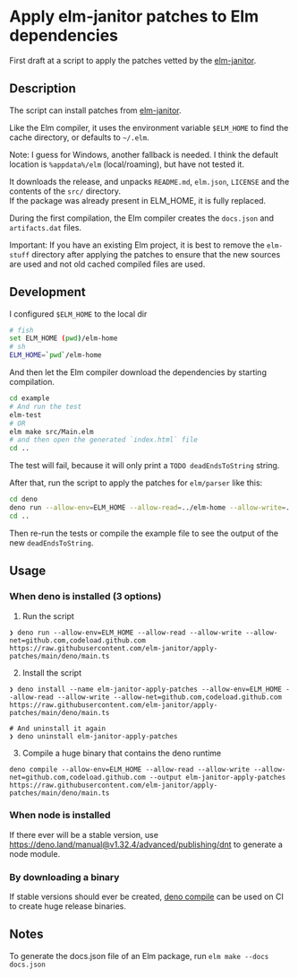 # Apply elm-janitor patches to Elm dependencies

First draft at a script to apply the patches vetted by the
[elm-janitor](https://github.com/elm-janitor).

## Description

The script can install patches from
[elm-janitor](https://github.com/elm-janitor).

Like the Elm compiler, it uses the environment variable `$ELM_HOME` to find the
cache directory, or defaults to `~/.elm`.

Note: I guess for Windows, another fallback is needed. I think the default
location is `%appdata%/elm` (local/roaming), but have not tested it.

It downloads the release, and unpacks `README.md`, `elm.json`, `LICENSE` and the
contents of the `src/` directory.\
If the package was already present in ELM_HOME, it is fully replaced.

During the first compilation, the Elm compiler creates the `docs.json` and
`artifacts.dat` files.

Important: If you have an existing Elm project, it is best to remove the
`elm-stuff` directory after applying the patches to ensure that the new sources
are used and not old cached compiled files are used.

## Development

I configured `$ELM_HOME` to the local dir

```sh
# fish
set ELM_HOME (pwd)/elm-home
# sh
ELM_HOME=`pwd`/elm-home
```

And then let the Elm compiler download the dependencies by starting compilation.

```sh
cd example
# And run the test
elm-test
# OR
elm make src/Main.elm
# and then open the generated `index.html` file
cd ..
```

The test will fail, because it will only print a `TODO deadEndsToString` string.

After that, run the script to apply the patches for `elm/parser` like this:

```sh
cd deno
deno run --allow-env=ELM_HOME --allow-read=../elm-home --allow-write=../elm-home --allow-net=github.com,codeload.github.com main.ts --verbose parser
cd ..
```

Then re-run the tests or compile the example file to see the output of the new
`deadEndsToString`.

## Usage

### When deno is installed (3 options)

1. Run the script

```
❯ deno run --allow-env=ELM_HOME --allow-read --allow-write --allow-net=github.com,codeload.github.com  https://raw.githubusercontent.com/elm-janitor/apply-patches/main/deno/main.ts
```

2. Install the script

```
❯ deno install --name elm-janitor-apply-patches --allow-env=ELM_HOME --allow-read --allow-write --allow-net=github.com,codeload.github.com https://raw.githubusercontent.com/elm-janitor/apply-patches/main/deno/main.ts

# And uninstall it again
❯ deno uninstall elm-janitor-apply-patches
```

3. Compile a huge binary that contains the deno runtime

```
deno compile --allow-env=ELM_HOME --allow-read --allow-write --allow-net=github.com,codeload.github.com --output elm-janitor-apply-patches https://raw.githubusercontent.com/elm-janitor/apply-patches/main/deno/main.ts
```

### When node is installed

If there ever will be a stable version, use
https://deno.land/manual@v1.32.4/advanced/publishing/dnt to generate a node
module.

### By downloading a binary

If stable versions should ever be created,
[deno compile](https://deno.land/manual@v1.32.4/tools/compiler) can be used on
CI to create huge release binaries.

## Notes

To generate the docs.json file of an Elm package, run
`elm make --docs docs.json`

